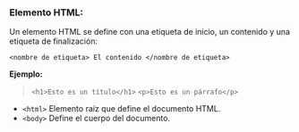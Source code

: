 ### Elemento HTML:

Un elemento HTML se define con una etiqueta de inicio, un contenido y una etiqueta de finalización:

``<nombre de etiqueta> El contenido </nombre de etiqueta>``

**Ejemplo:**            
            
  >`<h1>Esto es un título</h1>`
   `<p>Esto es un párrafo</p>`

- ``<html>`` Elemento raíz que define el documento HTML.
- ``<body>`` Define el cuerpo del documento.
